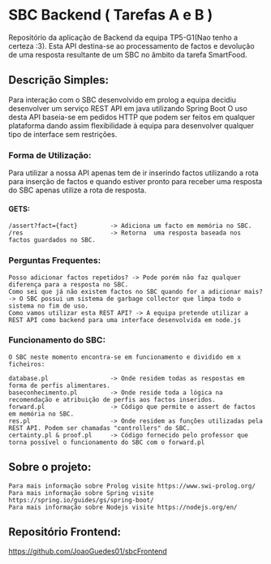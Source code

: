 # SBC Backend ( Tarefas A e B ) 

Repositório da aplicação de Backend da equipa TP5-G1(Nao tenho a certeza :3).
Esta API destina-se ao processamento de factos e devolução de uma resposta resultante de um SBC no âmbito da tarefa SmartFood.

## Descrição Simples:
Para interação com o SBC desenvolvido em prolog a equipa decidiu desenvolver um serviço REST API em java utilizando Spring Boot
O uso desta API baseia-se em pedidos HTTP que podem ser feitos em qualquer plataforma dando assim flexibilidade à equipa para desenvolver qualquer tipo de interface sem restrições.
### Forma de Utilização:
Para utilizar a nossa API apenas tem de ir inserindo factos utilizando a rota para inserção de factos e quando estiver pronto para receber uma resposta do SBC apenas utilize a rota de resposta.
#### GETS:
```
/assert?fact={fact}         -> Adiciona um facto em memória no SBC.
/res                        -> Retorna  uma resposta baseada nos factos guardados no SBC.
```
### Perguntas Frequentes:
```
Posso adicionar factos repetidos? -> Pode porém não faz qualquer diferença para a resposta no SBC.
Como sei que já não existem factos no SBC quando for a adicionar mais? -> O SBC possui um sistema de garbage collector que limpa todo o sistema no fim de uso.
Como vamos utilizar esta REST API? -> A equipa pretende utilizar a REST API como backend para uma interface desenvolvida em node.js
```
### Funcionamento do SBC:
```
O SBC neste momento encontra-se em funcionamento e dividido em x ficheiros:

database.pl                 -> Onde residem todas as respostas em forma de perfis alimentares.
baseconhecimento.pl         -> Onde reside toda a lógica na recomendação e atribuição de perfis aos factos inseridos.
forward.pl                  -> Código que permite o assert de factos em memória no SBC.
res.pl                      -> Onde residem as funções utilizadas pela REST API. Podem ser chamadas "controllers" do SBC.
certainty.pl & proof.pl     -> Código fornecido pelo professor que torna possível o funcionamento do SBC com o forward.pl
```
## Sobre o projeto:
```
Para mais informação sobre Prolog visite https://www.swi-prolog.org/
Para mais informação sobre Spring visite https://spring.io/guides/gs/spring-boot/
Para mais informação sobre Nodejs visite https://nodejs.org/en/
```
## Repositório Frontend: 
https://github.com/JoaoGuedes01/sbcFrontend


